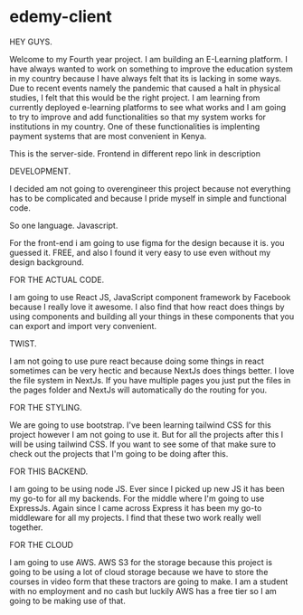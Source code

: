 # edemy-client 

HEY GUYS. 

Welcome to my Fourth year project. 
I am building an E-Learning platform. I have always wanted to work on something to improve the education system in my country because I have always felt that its is lacking in some ways.
Due to recent events namely the pandemic that caused a halt in physical studies, I felt that this would be the right project. I am learning from currently deployed e-learning platforms to see what works and I am going to try to improve and add functionalities so that my system works for institutions in my country. One of these functionalities is implenting payment systems that are most convenient in Kenya.

This is the server-side. Frontend in different repo link in description

DEVELOPMENT. 

I decided am not going to overengineer this project because not everything has to be complicated and because I pride myself in simple and functional code.

So one language. Javascript.

For the front-end i am going to use figma for the design because it is. you guessed it. FREE, and also I found it very easy to use even without my design background. 

FOR THE ACTUAL CODE.

I am going to use React JS,  JavaScript component framework by Facebook because I really love it awesome. I also find that how react does things by using components and building all your things in these components that you can export and import very convenient. 

TWIST.
 
I am not going to use pure react because doing some things in react sometimes can be very hectic and because NextJs does things better. I love the file system in NextJs. If you have multiple pages you just put the files in the pages folder and NextJs will automatically do the routing for you. 

FOR THE STYLING. 

We are going to use bootstrap.  I've been learning tailwind CSS for this project however I am not going to use it. But for all the projects after this I will be using tailwind CSS. If you want to see some of that make sure to check out the projects that I'm going to be doing after this. 

FOR THIS BACKEND.

I am going to be using node JS. Ever since I picked up new JS it has been my go-to for all my backends. For the middle where I'm going to use ExpressJs. Again since I came across Express it has been my go-to middleware for all my projects. I find that these two work really well together. 

FOR THE CLOUD

I am going to use AWS. AWS S3 for the storage because this project is going to be using a lot of cloud storage because we have to store the courses in video form that these tractors are going to make. I am a student with no employment and no cash but luckily AWS has a free tier so I am going to be making use of that. 
